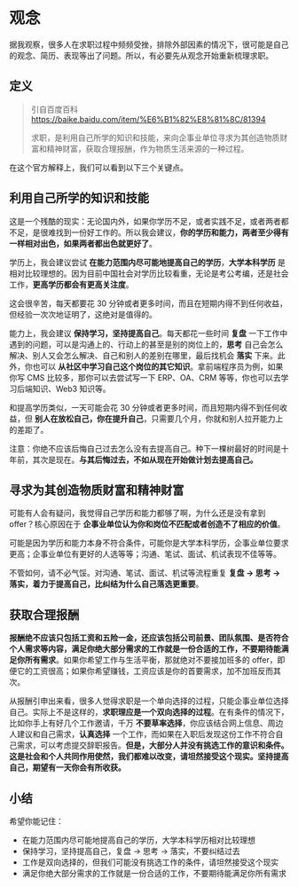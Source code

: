 # 观念

据我观察，很多人在求职过程中频频受挫，排除外部因素的情况下，很可能是自己的观念、简历、表现等出了问题。所以，有必要先从观念开始重新梳理求职。

## 定义

> 引自百度百科 <https://baike.baidu.com/item/%E6%B1%82%E8%81%8C/81394>
>
> 求职，是利用自己所学的知识和技能，来向企事业单位寻求为其创造物质财富和精神财富，获取合理报酬，作为物质生活来源的一种过程。

在这个官方解释上，我们可以看到以下三个关键点。

## 利用自己所学的知识和技能

这是一个残酷的现实：无论国内外，如果你学历不足，或者实践不足，或者两者都不足，是很难找到一份好工作的。所以我会建议，**你的学历和能力，两者至少得有一样相对出色，如果两者都出色就更好了**。

学历上，我会建议尝试 **在能力范围内尽可能地提高自己的学历**，**大学本科学历** 是相对比较理想的。因为目前中国社会对学历比较看重，无论是考公考编，还是社会工作，**更高学历都会有更高关注度**。

这会很辛苦，每天都要花 30 分钟或者更多时间，而且在短期内得不到任何收益，但经验一次次地证明了，这绝对是值得的。

能力上，我会建议 **保持学习，坚持提高自己**。每天都花一些时间 **复盘** 一下工作中遇到的问题，可以是沟通上的、行动上的甚至是别的岗位上的，**思考** 自己会怎么解决、别人又会怎么解决、自己和别人的差别在哪里，最后找机会 **落实** 下来。此外，你也可以 **从社区中学习自己这个岗位的其它知识**。拿前端程序员为例，如果你写 CMS 比较多，那你可以去尝试写一下 ERP、OA、CRM 等等，你也可以去学习后端知识、Web3 知识等。

和提高学历类似，一天可能会花 30 分钟或者更多时间，而且短期内得不到任何收益，但 **别人在放松自己，你在提升自己**，只需要几个月，你就和别人拉开能力上的差距了。

注意：你绝不应该后悔自己过去怎么没有去提高自己。种下一棵树最好的时间是十年前，其次是现在。**与其后悔过去，不如从现在开始做计划去提高自己。**

## 寻求为其创造物质财富和精神财富

可能有人会有疑问，我觉得自己学历和能力都够了啊，为什么还是没有拿到 offer？核心原因在于 **企事业单位认为你和岗位不匹配或者创造不了相应的价值**。

可能是因为学历和能力本身不符合条件，可能你是大学本科学历，企事业单位要求更高；企事业单位有更好的人选等等；沟通、笔试、面试、机试表现不佳等等。

不管如何，请不必气馁。对沟通、笔试、面试、机试等流程重复 **复盘 -> 思考 -> 落实，着力于提高自己，比纠结为什么自己落选更重要**。

## 获取合理报酬

**报酬绝不应该只包括工资和五险一金，还应该包括公司前景、团队氛围、是否符合个人需求等内容，满足你绝大部分需求的工作就是一份合适的工作，不要期待能满足你所有需求**。如果你希望工作与生活平衡，那就绝对不要接加班多的 offer，即便它的工资很高；如果你希望赚钱，工资应该是你的首要需求，加不加班反而其次。

从报酬引申出来看，很多人觉得求职是一个单向选择的过程，只能企事业单位选择自己。实际上不是这样的，**求职理应是一个双向选择的过程**。在有条件的情况下，比如你手上有好几个工作邀请，千万 **不要草率选择**，你应该结合网上信息、周边人建议和自己需求，**认真选择** 一个工作，而如果在入职后发现这份工作不符合自己需求，可以考虑提交辞职报告。**但是，大部分人并没有挑选工作的意识和条件。这是社会和个人共同作用使然，我们都难以改变，请坦然接受这个现实。坚持提高自己，期望有一天你会有所收获。**

## 小结

希望你能记住：

- 在能力范围内尽可能地提高自己的学历，大学本科学历相对比较理想
- 保持学习，坚持提高自己，复盘 -> 思考 -> 落实，不要纠结过去
- 工作是双向选择的，但我们可能没有挑选工作的条件，请坦然接受这个现实
- 满足你绝大部分需求的工作就是一份合适的工作，不要期待能满足你所有需求
